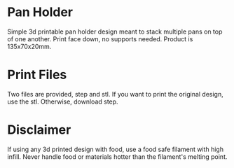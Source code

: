 # Pan Holder

Simple 3d printable pan holder design meant to stack multiple pans on top of one another. Print face down, no supports needed. Product is 135x70x20mm.

# Print Files

Two files are provided, step and stl. If you want to print the original design, use the stl. Otherwise, download step.

# Disclaimer

If using any 3d printed design with food, use a food safe filament with high infill. Never handle food or materials hotter than the filament's melting point.